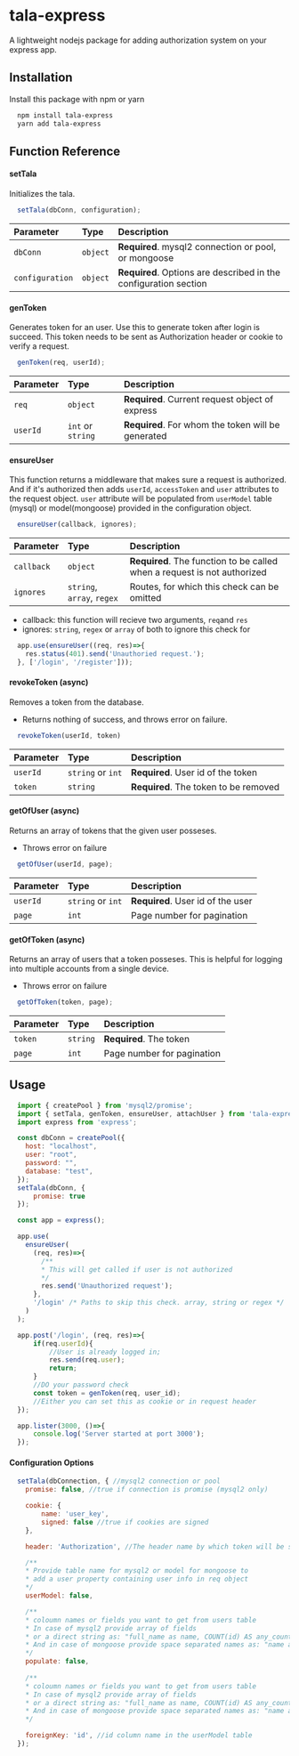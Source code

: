 # tala-express

A lightweight nodejs package for adding authorization system on your express app.



## Installation

Install this package with npm or yarn

```bash
  npm install tala-express
  yarn add tala-express
```
    

## Function Reference

#### setTala

Initializes the tala.

```javascript
  setTala(dbConn, configuration);
```

| Parameter       | Type     | Description                |
| :--------       | :------- | :------------------------- |
| `dbConn`        | `object` | **Required**. mysql2 connection or pool, or mongoose |
| `configuration` | `object` | **Required**. Options are described in the configuration section |

#### genToken

Generates token for an user. Use this to generate token after login is succeed.
This token needs to be sent as Authorization header or cookie to verify a request.

```javascript
  genToken(req, userId);
```

| Parameter | Type              | Description                       |
| :-------- | :-------          | :-------------------------------- |
| `req`     | `object`          | **Required**. Current request object of express    |
| `userId`  | `int` or `string` | **Required**. For whom the token will be generated |


#### ensureUser

This function returns a middleware that makes sure a request is authorized.
And if it's authorized then adds `userId`, `accessToken` and `user` attributes
to the request object. `user` attribute will be populated from `userModel`
table (mysql) or model(mongoose) provided in the configuration object.

```javascript
  ensureUser(callback, ignores);
```

| Parameter | Type              | Description                       |
| :-------- | :-------          | :-------------------------------- |
| `callback`| `object`          | **Required**. The function to be called when a request is not authorized |
| `ignores` | `string`, `array`, `regex` | Routes, for which this check can be omitted |

- callback: this function will recieve two arguments, `req`and `res`
- ignores: `string`, `regex` or `array` of both to ignore this check for

```javascript
  app.use(ensureUser((req, res)=>{
    res.status(401).send('Unauthoried request.');
  }, ['/login', '/register']));
```

#### revokeToken (async)

Removes a token from the database.
- Returns nothing of success, and throws error on failure.

```javascript
  revokeToken(userId, token)
```

| Parameter | Type              | Description                        |
| :-------- | :-------          | :--------------------------------  |
| `userId`  | `string` or `int` | **Required**. User id of the token |
| `token`   |    `string`       | **Required**. The token to be removed |

#### getOfUser (async)

Returns an array of tokens that the given user posseses.
- Throws error on failure

```javascript
  getOfUser(userId, page);
```

| Parameter | Type              | Description                        |
| :-------- | :-------          | :--------------------------------  |
| `userId`  | `string` or `int` | **Required**. User id of the user  |
| `page`    |    `int`          | Page number for pagination         |

#### getOfToken (async)

Returns an array of users that a token posseses. This is helpful for logging into
multiple accounts from a single device.
- Throws error on failure

```javascript
  getOfToken(token, page);
```

| Parameter | Type     | Description                        |
| :-------- | :------- | :--------------------------------  |
| `token`   | `string` | **Required**. The token  |
| `page`    |   `int`  | Page number for pagination         |

## Usage

```javascript
  import { createPool } from 'mysql2/promise';
  import { setTala, genToken, ensureUser, attachUser } from 'tala-express';
  import express from 'express';

  const dbConn = createPool({
    host: "localhost",
    user: "root",
    password: "",
    database: "test",
  });
  setTala(dbConn, {
      promise: true
  });

  const app = express();

  app.use(
    ensureUser(
      (req, res)=>{
        /**
        * This will get called if user is not authorized
        */
        res.send('Unauthorized request');
      },
      '/login' /* Paths to skip this check. array, string or regex */
    )
  );

  app.post('/login', (req, res)=>{
      if(req.userId){
          //User is already logged in;
          res.send(req.user);
          return;
      }
      //DO your password check
      const token = genToken(req, user_id);
      //Either you can set this as cookie or in request header
  });

  app.lister(3000, ()=>{
      console.log('Server started at port 3000');
  });

```

#### Configuration Options

```javascript
  setTala(dbConnection, { //mysql2 connection or pool
    promise: false, //true if connection is promise (mysql2 only)

    cookie: {
        name: 'user_key',
        signed: false //true if cookies are signed
    },

    header: 'Authorization', //The header name by which token will be sent

    /**
    * Provide table name for mysql2 or model for mongoose to
    * add a user property containing user info in req object
    */
    userModel: false,

    /**
    * coloumn names or fields you want to get from users table
    * In case of mysql2 provide array of fields
    * or a direct string as: "full_name as name, COUNT(id) AS any_count"
    * And in case of mongoose provide space separated names as: "name age another_field"
    */
    populate: false,
    
    /**
    * coloumn names or fields you want to get from users table
    * In case of mysql2 provide array of fields
    * or a direct string as: "full_name as name, COUNT(id) AS any_count"
    * And in case of mongoose provide space separated names as: "name age another_field"
    */

    foreignKey: 'id', //id column name in the userModel table
  });
```
